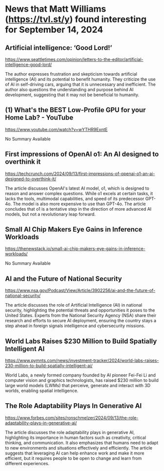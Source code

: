 # News that Matt Williams (https://tvl.st/y) found interesting for September 14, 2024

## Artificial intelligence: ‘Good Lord!’
<a href="https://www.seattletimes.com/opinion/letters-to-the-editor/artificial-intelligence-good-lord/" target="_blank">https://www.seattletimes.com/opinion/letters-to-the-editor/artificial-intelligence-good-lord/</a>

The author expresses frustration and skepticism towards artificial intelligence (AI) and its potential to benefit humanity. They criticize the use of AI in self-driving cars, arguing that it is unnecessary and inefficient. The author also questions the understanding and purpose behind AI development, suggesting that it may not be beneficial to humanity.

## (1) What's the BEST Low-Profile GPU for your Home Lab? - YouTube
<a href="https://www.youtube.com/watch?v=wYTHR9ExntE" target="_blank">https://www.youtube.com/watch?v=wYTHR9ExntE</a>

No Summary Available

## First impressions of OpenAI o1: An AI designed to overthink it
<a href="https://techcrunch.com/2024/09/13/first-impressions-of-openai-o1-an-ai-designed-to-overthink-it/" target="_blank">https://techcrunch.com/2024/09/13/first-impressions-of-openai-o1-an-ai-designed-to-overthink-it/</a>

The article discusses OpenAI's latest AI model, o1, which is designed to reason and answer complex questions. While o1 excels at certain tasks, it lacks the tools, multimodal capabilities, and speed of its predecessor GPT-4o. The model is also more expensive to use than GPT-4o. The article concludes that o1 is a tentative step in the direction of more advanced AI models, but not a revolutionary leap forward.

## Small AI Chip Makers Eye Gains in Inference Workloads
<a href="https://thenewstack.io/small-ai-chip-makers-eye-gains-in-inference-workloads/" target="_blank">https://thenewstack.io/small-ai-chip-makers-eye-gains-in-inference-workloads/</a>

No Summary Available

## AI and the Future of National Security
<a href="https://www.nsa.gov/Podcast/View/Article/3902256/ai-and-the-future-of-national-security/" target="_blank">https://www.nsa.gov/Podcast/View/Article/3902256/ai-and-the-future-of-national-security/</a>

The article discusses the role of Artificial Intelligence (AI) in national security, highlighting the potential threats and opportunities it poses to the United States. Experts from the National Security Agency (NSA) share their research and efforts to secure AI deployment, ensuring the country stays a step ahead in foreign signals intelligence and cybersecurity missions.

## World Labs Raises $230 Million to Build Spatially Intelligent AI
<a href="https://www.pymnts.com/news/investment-tracker/2024/world-labs-raises-230-million-to-build-spatially-intelligent-ai/" target="_blank">https://www.pymnts.com/news/investment-tracker/2024/world-labs-raises-230-million-to-build-spatially-intelligent-ai/</a>

World Labs, a newly formed company founded by AI pioneer Fei-Fei Li and computer vision and graphics technologists, has raised $230 million to build large world models (LWMs) that perceive, generate and interact with 3D worlds, enabling spatial intelligence.

## The Role Adaptability Plays In Generative AI
<a href="https://www.forbes.com/sites/ronschmelzer/2024/09/13/the-role-adaptability-plays-in-generative-ai/" target="_blank">https://www.forbes.com/sites/ronschmelzer/2024/09/13/the-role-adaptability-plays-in-generative-ai/</a>

The article discusses the role adaptability plays in generative AI, highlighting its importance in human factors such as creativity, critical thinking, and communication. It also emphasizes that humans need to adapt to new environments and situations effectively and efficiently. The article suggests that leveraging AI can help enhance work and make it more efficient, but it requires people to be open to change and learn from different experiences.

